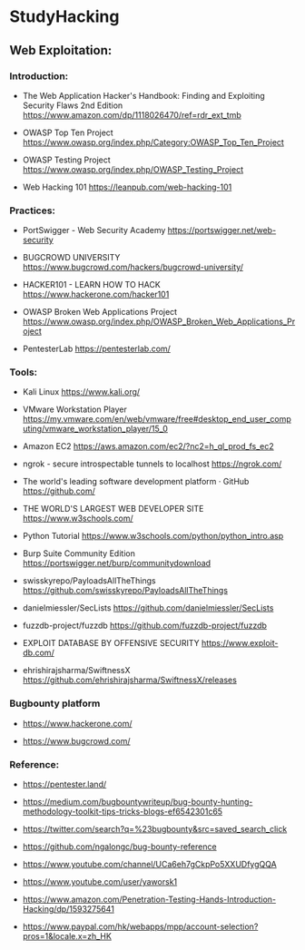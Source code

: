 # StudyHacking

## Web Exploitation:

### Introduction:

* The Web Application Hacker's Handbook: Finding and Exploiting Security Flaws 2nd Edition
https://www.amazon.com/dp/1118026470/ref=rdr_ext_tmb

* OWASP Top Ten Project
https://www.owasp.org/index.php/Category:OWASP_Top_Ten_Project

* OWASP Testing Project
https://www.owasp.org/index.php/OWASP_Testing_Project

* Web Hacking 101
https://leanpub.com/web-hacking-101


### Practices:

* PortSwigger - Web Security Academy
https://portswigger.net/web-security

* BUGCROWD UNIVERSITY
https://www.bugcrowd.com/hackers/bugcrowd-university/

* HACKER101 - LEARN HOW TO HACK
https://www.hackerone.com/hacker101

* OWASP Broken Web Applications Project
https://www.owasp.org/index.php/OWASP_Broken_Web_Applications_Project

* PentesterLab
https://pentesterlab.com/


### Tools:

* Kali Linux
https://www.kali.org/

* VMware Workstation Player
https://my.vmware.com/en/web/vmware/free#desktop_end_user_computing/vmware_workstation_player/15_0

* Amazon EC2
https://aws.amazon.com/ec2/?nc2=h_ql_prod_fs_ec2

* ngrok - secure introspectable tunnels to localhost
https://ngrok.com/

* The world's leading software development platform · GitHub
https://github.com/

* THE WORLD'S LARGEST WEB DEVELOPER SITE
https://www.w3schools.com/

* Python Tutorial
https://www.w3schools.com/python/python_intro.asp

* Burp Suite Community Edition
https://portswigger.net/burp/communitydownload

* swisskyrepo/PayloadsAllTheThings
https://github.com/swisskyrepo/PayloadsAllTheThings

* danielmiessler/SecLists
https://github.com/danielmiessler/SecLists

* fuzzdb-project/fuzzdb
https://github.com/fuzzdb-project/fuzzdb

* EXPLOIT DATABASE BY OFFENSIVE SECURITY
https://www.exploit-db.com/

* ehrishirajsharma/SwiftnessX
https://github.com/ehrishirajsharma/SwiftnessX/releases


### Bugbounty platform
* https://www.hackerone.com/

* https://www.bugcrowd.com/


### Reference:

* https://pentester.land/

* https://medium.com/bugbountywriteup/bug-bounty-hunting-methodology-toolkit-tips-tricks-blogs-ef6542301c65

* https://twitter.com/search?q=%23bugbounty&src=saved_search_click

* https://github.com/ngalongc/bug-bounty-reference

* https://www.youtube.com/channel/UCa6eh7gCkpPo5XXUDfygQQA

* https://www.youtube.com/user/yaworsk1

* https://www.amazon.com/Penetration-Testing-Hands-Introduction-Hacking/dp/1593275641

* https://www.paypal.com/hk/webapps/mpp/account-selection?pros=1&locale.x=zh_HK


